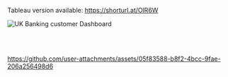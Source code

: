 Tableau version available: https://shorturl.at/OlR6W

![UK Banking customer Dashboard](https://github.com/user-attachments/assets/9121ac3b-b43f-470c-9e5b-c7470c4059d2)

<br>
<br>



https://github.com/user-attachments/assets/05f83588-b8f2-4bcc-9fae-206a256498d6

